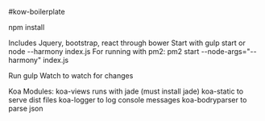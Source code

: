 #kow-boilerplate

npm install

Includes Jquery, bootstrap, react through bower
Start with gulp start or node --harmony index.js
For running with pm2: pm2 start --node-args="--harmony" index.js

Run gulp Watch to watch for changes

Koa Modules:
  koa-views runs with jade (must install jade)
  koa-static to serve dist files
  koa-logger to log console messages
  koa-bodryparser to parse json
 
